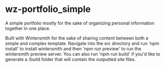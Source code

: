 # wz-portfolio_simple
A simple portfolio mostly for the sake of organizing personal information together in one place.

Built with Wintersmith for the sake of sharing content between both a simple and complex template. Navigate into the src directory and run 'npm install' to install wintersmith and then 'npm run preview' to run the wintersmith preview server. You can also run 'npm run build' if you'd like to generate a /build folder that will contain the outputted site files.

